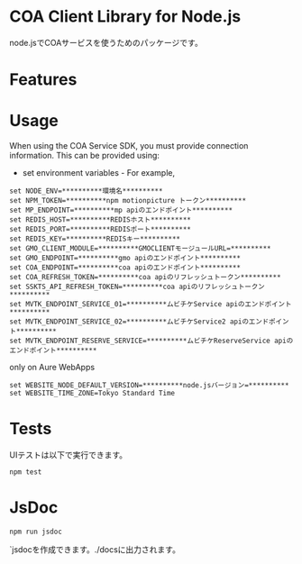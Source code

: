 # COA Client Library for Node.js

node.jsでCOAサービスを使うためのパッケージです。


# Features


# Usage

When using the COA Service SDK, you must provide connection information. This can be provided using:

* set environment variables - For example,
```shell
set NODE_ENV=**********環境名**********
set NPM_TOKEN=**********npm motionpicture トークン**********
set MP_ENDPOINT=**********mp apiのエンドポイント**********
set REDIS_HOST=**********REDISホスト**********
set REDIS_PORT=**********REDISポート**********
set REDIS_KEY=**********REDISキー**********
set GMO_CLIENT_MODULE=**********GMOCLIENTモージュールURL=**********
set GMO_ENDPOINT=**********gmo apiのエンドポイント**********
set COA_ENDPOINT=**********coa apiのエンドポイント**********
set COA_REFRESH_TOKEN=**********coa apiのリフレッシュトークン**********
set SSKTS_API_REFRESH_TOKEN=**********coa apiのリフレッシュトークン**********
set MVTK_ENDPOINT_SERVICE_01=**********ムビチケService apiのエンドポイント**********
set MVTK_ENDPOINT_SERVICE_02=**********ムビチケService2 apiのエンドポイント**********
set MVTK_ENDPOINT_RESERVE_SERVICE=**********ムビチケReserveService apiのエンドポイント**********
```

only on Aure WebApps

```shell
set WEBSITE_NODE_DEFAULT_VERSION=**********node.jsバージョン=**********
set WEBSITE_TIME_ZONE=Tokyo Standard Time
```

# Tests

UIテストは以下で実行できます。

```shell
npm test
```

# JsDoc

```shell
npm run jsdoc
```

`jsdocを作成できます。./docsに出力されます。
